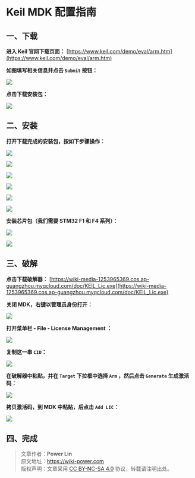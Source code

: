 # Keil MDK 配置指南

## 一、下载

**进入 Keil 官网下载页面：** [https://www.keil.com/demo/eval/arm.htm](https://www.keil.com/demo/eval/arm.htm)

**如图填写相关信息并点击 `Submit` 按钮：**

![](https://wiki-media-1253965369.cos.ap-guangzhou.myqcloud.com/img/UTOOLS1564402348383.png)

**点击下载安装包：**

![](https://wiki-media-1253965369.cos.ap-guangzhou.myqcloud.com/img/UTOOLS1564402469518.png)

## 二、安装

**打开下载完成的安装包，按如下步骤操作：**

![](https://wiki-media-1253965369.cos.ap-guangzhou.myqcloud.com/img/UTOOLS1564405005991.png)

![](https://wiki-media-1253965369.cos.ap-guangzhou.myqcloud.com/img/UTOOLS1564405034468.png)

![](https://wiki-media-1253965369.cos.ap-guangzhou.myqcloud.com/img/UTOOLS1564405123578.png)

![](https://wiki-media-1253965369.cos.ap-guangzhou.myqcloud.com/img/UTOOLS1564405166784.png)

![](https://wiki-media-1253965369.cos.ap-guangzhou.myqcloud.com/img/UTOOLS1564405201092.png)

![](https://wiki-media-1253965369.cos.ap-guangzhou.myqcloud.com/img/UTOOLS1564405260737.png)

**安装芯片包（我们需要 STM32 F1 和 F4 系列）：**

![](https://wiki-media-1253965369.cos.ap-guangzhou.myqcloud.com/img/UTOOLS1564405574756.png)

![](https://wiki-media-1253965369.cos.ap-guangzhou.myqcloud.com/img/UTOOLS1564405648731.png)

## 三、破解

**点击下载破解器：** [https://wiki-media-1253965369.cos.ap-guangzhou.myqcloud.com/doc/KEIL_Lic.exe](https://wiki-media-1253965369.cos.ap-guangzhou.myqcloud.com/doc/KEIL_Lic.exe)

**关闭 MDK，右键以管理员身份打开：**

![](https://wiki-media-1253965369.cos.ap-guangzhou.myqcloud.com/img/UTOOLS1564406135091.png)

**打开菜单栏 - File - License Management ：**

![](https://wiki-media-1253965369.cos.ap-guangzhou.myqcloud.com/img/UTOOLS1564406171844.png)

**复制这一串 `CID`：**

![](https://wiki-media-1253965369.cos.ap-guangzhou.myqcloud.com/img/UTOOLS1564406230209.png)

**在破解器中粘贴，并在 `Target` 下拉框中选择 `Arm` ，然后点击 `Generate` 生成激活码：**

![](https://wiki-media-1253965369.cos.ap-guangzhou.myqcloud.com/img/UTOOLS1564406292113.png)

**拷贝激活码，到 MDK 中粘贴，后点击 `Add LIC`：**

![](https://wiki-media-1253965369.cos.ap-guangzhou.myqcloud.com/img/UTOOLS1564406431978.png)

## 四、完成

> 文章作者：**Power Lin**  
> 原文地址：<https://wiki-power.com>  
> 版权声明：文章采用 [CC BY-NC-SA 4.0](https://creativecommons.org/licenses/by/4.0/deed.zh) 协议，转载请注明出处。